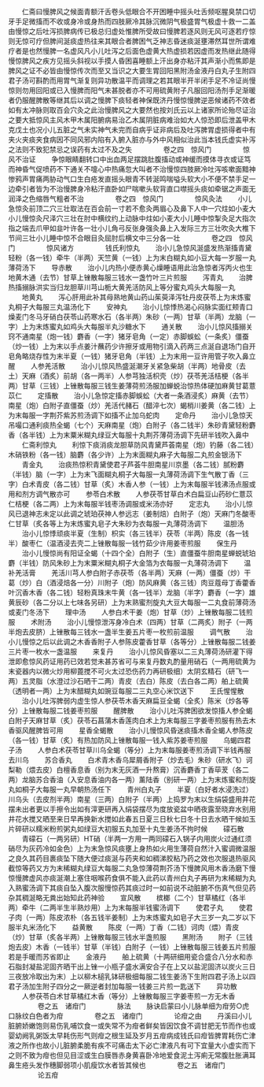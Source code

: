 <!-- { "loadSidebar": true } -->
　　仁斋曰慢脾风之候面青额汗舌卷头低眼合不开困睡中摇头吐舌频呕腥臭禁口切牙手足微搐而不收或身冷或身热而四肢厥冷其脉沉微阴气极盛胃气极虚十救一二盖由慢惊之后吐泻损脾病传已极总归虚处惟脾所受故曰慢脾若逐风则无风可逐若疗惊则无惊可疗但脾间涎痰虚热往来其眼合者脾困气乏神志昏迷痰涎壅滞然耳世所谓难疗者是也然慢脾一名虚风凡小儿吐泻之后面色虚黄大热虚损若因虚而发热继此随得慢惊脾风之疾方见摇头斜视以手摸人昏困喜睡额上汗出身亦粘汗其声渐小而焦即是脾风之证不必皆由慢惊传次而至又当识之大要生胃回阳黑附汤金液丹白丸子生附四君子汤可斟酌而用胃气渐复则异功散温平而调理之若其眼半开半闭手足不冷证尚慢惊则勿用回阳或已入慢脾而阳气未甚脱者亦不可用硫黄附子凡服回阳汤剂手足渐暖者仍服醒脾散等继其后以调之慢脾下痰轻者神保既济丹慢惊慢脾逆恶候诸药不效者如有太冲脉则取百会穴灸之此治慢脾风之大要然也按刘氏云以上诸家所论殆尽证治之要大抵惊风主风木甲木属阳腑病易治乙木属阴脏病难治如大人惊恐即后泄盖甲木克戊土也况小儿五脏之气未实神气未完而自病乎证非病后及吐泻脾胃虚损得者中有夹火夹痰夹食病因不同风邪内陷有入腑入脏亦与外中风相似治此当本钱氏虚实补泻之法则不致犯禁忌之误药有太过不及之失
　　
　　卷之四　惊风门
　　
　　惊风不治证
　　争惊眼睛翻转口中出血两足摆跳肚腹搐动或神缓而摸体寻衣或证笃而神昏气促喷药不下通关不嚏心中热痛忽大叫者不治慢惊四肢厥冷吐泻咳嗽面黯神惨鸦声胃痛两胁动气口生白疮发直摇头眼青不转涎鸣喘嗌头软大小不便不禁手足一边牵引者皆为不治慢脾身冷粘汗直卧如尸喘嗽头软背直口噤摇头痰如牵锯之声面无润泽之色缩唇气粗者不治
　　
　　卷之四　惊风门
　　
　　惊风灸法
　　小儿急惊灸前顶二穴三壮取法在百会前一寸若不愈灸两眉心及鼻下人中一穴炷如小麦大小儿慢惊灸尺泽穴三壮在肘中横纹约上动脉中炷如小麦大小儿睡中惊掣灸足大指次指之端去爪甲如韭叶许各一壮小儿角弓反张身强灸鼻上入发际三方三壮吹灸大椎下节间三壮小儿睡中惊不合眼目灸屈肘后横文中三分各一壮
　　
　　卷之四　惊风门
　　
　　惊风诸方
　　
　　钱氏利惊丸
　　治小儿急惊风涎盛发热渐搐青黛轻粉（各一钱）牵牛（半两）天竺黄（一钱）上为末白糊丸如小豆大每一岁服一丸薄荷汤下
　　导赤散
　　治小儿内热小便赤黄心燥睡语用此治急惊者泻丙火也生地黄木通（去节）甘草上锉散每服三钱水一盏竹叶三片煎服
　　泻青丸
　　治脾热搐搦脉洪实当归龙胆草川芎山栀大黄羌活防风上等分蜜丸鸡头大每服一丸
　　地黄丸
　　泻心肝用此补其母熟地黄山药山茱萸泽泻牡丹皮茯苓上为末炼蜜丸桐子大每服三丸温汤化下
　　安神丸
　　治小儿惊悸热渴心闷脉实面红颊青口燥麦门冬马牙硝白茯苓山药寒水石（各半两）朱砂（一两）甘草（半两）龙脑（一字）上为末炼蜜丸如鸡头大每服半丸沙糖水下
　　通关散
　　治小儿惊风搐搦关窍不通南星（炮一钱）麝香（一字）猪牙皂角（一定）赤脚蜈蚣（一条炙）僵蚕（炒一钱）上为末以手点姜汁蘸药少许擦牙或用物引滴入药两三点涎自退场门自开皂角略烧存性为末半夏（一钱）猪牙皂角（半钱）上为末用一豆许用管子吹入鼻立醒
　　人参羌活散
　　治小儿惊风热盛涎潮牙关紧急柴胡（半两）地骨皮（去土）天麻（酒炙）前胡（各一两半）人参芎独活枳壳（炒）茯苓羌活桔梗（各半两）甘草（三钱）上锉散每服三钱生姜薄荷煎汤服加蝉蜕治惊热体硬加麻黄甘葛薏苡仁
　　定搐散
　　治小儿急惊定搐赤脚蜈蚣（大者一条酒浸炙）麻黄（去节）南星（炮）白附子直僵蚕（炒）羌活代赭石（醋淬七次）蝎梢川姜黄（各二钱）上为末每服一字荆芥紫苏煎汤调下如搐不止加乌蛇肉
　　定命丹
　　治小儿急惊天吊嘬口通利痰热全蝎（七个）天麻南星（炮）白附子（各二钱半）朱砂青黛轻粉麝香（各半钱）上为末粟米糊丸绿豆大每服十丸荆芥薄荷汤调下先研半钱吹入鼻中
　　仁斋利惊丸
　　利惊下痰消痰龙胆草防风青黛芦荟南星（炮）钓藤（各二钱）木硝铁粉（各一钱）脑麝（各少许）上为末面糊丸麻子大每服二丸煎金银汤下
　　青金丸
　　治痰热惊积青黛使君子芦荟牛胆南星川京墨（各二钱）腻粉麝（半钱）脑（一字）上为末飞面糊丸桐子大每服一丸薄荷汤调下生气散丁香（三字）白术青皮（各二钱）甘草（炙）木香人参（一钱）上为末每服半钱沸汤点服或用和剂方调气散亦可
　　参苓白术散
　　人参茯苓甘草白术白扁豆山药砂仁薏苡仁桔梗（各二两）上为末每服半钱枣汤调服或米汤亦好
　　定志丸
　　治小儿惊风已退神志未定以此调之琥珀茯神人参远志（姜制焙）白附子（炮）天麻门冬酸枣仁甘草（炙各等上为末炼蜜丸皂子大朱砂为衣每服一丸薄荷汤调下
　　温胆汤
　　治小儿惊悸顽痰半夏（生制）枳实（各三钱半）茯苓（半两）陈皮（各一钱半）酸枣仁（温酒浸去壳二上锉散每服一钱竹茹少许用姜枣煎服
　　保生丹
　　治小儿慢惊尚有阳证全蝎（十四个全）白附子（生）直僵蚕牛胆南星蝉蜕琥珀麝（半钱）防风朱砂上为末粟米糊丸桐子大金箔为衣每服一丸薄荷汤调下
　　温补羌活膏
　　羌活川芎人参白附子赤茯苓（各半两）天麻（一两）僵蚕（炒）干葛（炒）白（酒浸焙各一分）川附子（炮）防风麻黄（各三钱）肉豆蔻母丁香藿香叶沉香木香（各二钱）轻粉真珠末牛黄（各一钱半）龙脑（半字）麝香（一字）雄黄辰砂（各二分以上七味各另研）上为末熟蜜剂旋丸大豆大每服一二丸食前薄荷汤或麦门冬汤下
　　理中汤
　　人参白术干姜（炮）甘草（炒）上锉散每服二钱煎服
　　术附汤
　　治小儿慢惊泄泻身冷白术（四两）甘草（二两炙）附子（一两半炮去皮脐）上锉散每三钱水一盏半生姜五片枣一枚煎前温服
　　调气散
　　治小儿慢惊之后以此调之木香香附子人参陈皮藿香甘草（各等分）上锉散每服二钱姜三片枣一枚水一盏温服
　　来复丹
　　治小儿惊风昏塞以二三丸薄荷汤研灌下得泄即愈惊风药证用药已效若觉未甚苏省可与来复丹数丸酌量用硝石（一两用硫黄为末瓷器内以微火炒用柳蓖搅不可火太过恐伤药力再研极细）太阴玄精石（研飞一两）五灵脂（水澄过沙石晒干二两）青皮（去白）陈皮（去白各二两）舶上硫黄（透明者一两）上为末醋糊丸如豌豆每服二三丸空心米饮送下
　　王氏惺惺散
　　治小儿吐泻脾弱内虚生惊人参茯苓木香天麻扁豆全蝎（全炙）陈米（炒各等分）上锉散每服二钱姜枣煎服
　　醒脾散
　　治小儿吐泻脾困欲发惊搐人参全蝎白附子天麻甘草（炙）茯苓石菖蒲木香莲肉白术上为末每服三字姜枣煎服有热去木香驱风醒脾皆可用
　　星香全蝎散
　　治小儿慢惊风昏迷痰搐木香全蝎人参陈皮（各一钱）甘草（炙）有热加防风上锉散每服一钱入紫苏姜枣煎服
　　乌蝎四君子汤
　　人参白术茯苓甘草川乌全蝎（等分）上为末每服姜枣煎汤调下半钱再服去川乌
　　苏合香丸
　　白术青木香乌犀屑香附子（炒去毛）朱砂（研水飞）诃梨勒（煨去皮）白檀香息香（别为末无灰酒一升熬膏）沉香麝香丁香荜茇（各二两）龙脑苏合香油（入安息香油内各一两）薰陆香（别研一两）上为末炼蜜和剂旋丸如桐子大每服一丸早朝热汤任下
　　青州白丸子
　　半夏（白好者水浸洗过）川乌头（去皮剂半两）南星（三两）白附子（半两）上捣罗为末以生绢袋盛用井花摆未出者更以手擦令出如有滓更研再入绢袋摆尽为度放瓷盆中晒夜露至晓弃水别用井花水搅又晒至来日早再换新水搅如此春五日夏三日秋七日冬十日去水晒干候如玉片碎研以糯米粉煎粥丸如绿豆大初服五丸加至十丸生姜汤不拘时候
　　礞石散
　　青礞石（一两另研）HT硝（半两一方用一两同礞石入锅子内用炭火过通红须硝尽为灰药冷如金色）上为末急惊风痰壅上身热如火用生薄荷自然汁入蜜调微温服之良久其药目裹痰坠下随大便过痰涎与药夹和如稠涕胶粘乃药之效也次服退热驱风截惊等药又方为末稀糊丸绿豆大每服二丸急惊薄荷荆芥汤下慢脾风用木香汤磨下慢惊慢脾虚风亦痰涎潮上塞住咽喉药食俱不能入此药以青州白丸子再研为末稀糊为丸入熟蜜汤调下其痰自坠入腹次服慢惊药其痰过时一如前说不动脏腑不伤真气但见药杂其稠涎略无粪出始知此药神验
　　宣风散
　　槟榔（二个）甘草橘红（各半两）牵牛（二两半生半熟炒用）上为末每服半钱蜜汤调下
　　使君子丸
　　使君子肉（一两）陈皮浓朴（各五钱半姜制）上为末炼蜜丸如皂子大三岁一丸二岁以下服半丸米汤化下
　　益黄散
　　陈皮（一两）丁香（二钱）诃肉（煨）青皮（炒）甘草（炙各半两）上锉散每服三钱水半盏煎服
　　黑附汤
　　附子（三钱炮去皮）木香（一钱半）甘草（半钱）白附子（一钱）上锉散每服三钱姜五片煎服若是手暖而苏省即止
　　金液丹
　　舶上硫黄（十两研细用瓷合盛合八分水和赤石脂封凝盐泥固齐晒干出上锉一小瓶子盛水满安合子在上又以盐泥固济以炭火三日三夜放冷取出为末）上以柳木槌乳钵研极细每服二钱生姜汤下生附四君子汤上以四君子汤加生附子四分之一厥逆者封加每服一钱姜三片煎一匙送下
　　异功散
　　人参茯苓白术甘草橘红木香（等分）上锉散每服三字姜枣煎一方无木香
　　
　　卷之五　诸疳门
　　
　　脉法
　　脉诀启蒙曰小儿脉单细为疳劳○虎口脉纹白色者为疳
　　
　　卷之五　诸疳门
　　
　　论疳之由
　　丹溪曰小儿脏腑娇嫩饱则易伤乳哺饮食一或失常不为疳者鲜矣皆因饮食不调甘肥无节而作也或婴幼阙乳粥饭太早耗伤形气则疳之根生延及岁月五疳病成钱氏曰疳皆脾胃耗伤亡津液之所作也故小儿脏腑柔脆有疾不可痛击太下必亡津液凡有可下宜量大小虚实而下之则不致为疳也但见目涩或生白膜唇赤身黄喜卧冷地爱食泥土泻痢无常腹肚胀满耳鼻生疮头发作穗脚弱项小肌瘦饮水者皆其候也
　　
　　卷之五　诸疳门
　　
　　论五疳
